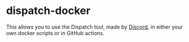 # dispatch-docker

This allows you to use the Dispatch tool, made by [Discord](https://discordapp.com), in either your own docker scripts or in GitHub actions.

